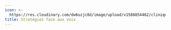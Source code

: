 ```yaml
---
icon: >-
  https://res.cloudinary.com/dw6uzjc8d/image/upload/v1586854462/clinique/fl2ri73bwfnqajw1arsb.svg
title: Stratégies face aux voix
---
```

